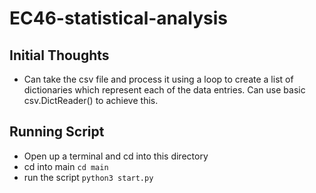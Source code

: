 # EC46-statistical-analysis

## Initial Thoughts
- Can take the csv file and process it using a loop to create a list of dictionaries which represent each of the data entries. Can use basic csv.DictReader() to achieve this.


## Running Script
- Open up a terminal and cd into this directory
- cd into main `cd main`
- run the script `python3 start.py`

